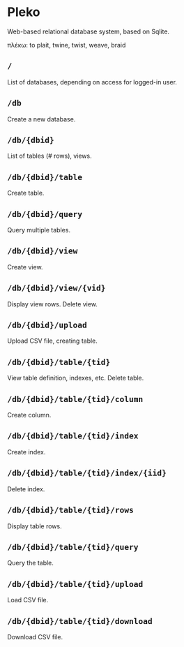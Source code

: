# Pleko

Web-based relational database system, based on Sqlite.

πλέκω: to plait, twine, twist, weave, braid

## `/`

List of databases, depending on access for logged-in user.

## `/db`

Create a new database.

## `/db/{dbid}`

List of tables (# rows), views.

## `/db/{dbid}/table`

Create table.

## `/db/{dbid}/query`

Query multiple tables.

## `/db/{dbid}/view`

Create view.

## `/db/{dbid}/view/{vid}`

Display view rows.
Delete view.

## `/db/{dbid}/upload`

Upload CSV file, creating table.

## `/db/{dbid}/table/{tid}`

View table definition, indexes, etc.
Delete table.

## `/db/{dbid}/table/{tid}/column`

Create column.

## `/db/{dbid}/table/{tid}/index`

Create index.

## `/db/{dbid}/table/{tid}/index/{iid}`

Delete index.

## `/db/{dbid}/table/{tid}/rows`

Display table rows.

## `/db/{dbid}/table/{tid}/query`

Query the table.

## `/db/{dbid}/table/{tid}/upload`

Load CSV file.

## `/db/{dbid}/table/{tid}/download`

Download CSV file.

